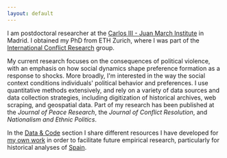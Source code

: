 ```yaml
---
layout: default
---
```


I am postdoctoral researcher at the [Carlos III - Juan March Institute](https://ic3jm.es/) in Madrid. I obtained my PhD from ETH Zurich, where I was part of the [International Conflict Research](https://icr.ethz.ch/) group.

My current research focuses on the consequences of political violence, with an emphasis on how social dynamics shape preference formation as a response to shocks. More broadly, I'm interested in the way the social context conditions individuals' political behavior and preferences. I use quantitative methods extensively, and rely on a variety of data sources and data collection strategies, including digitization of historical archives, web scraping, and geospatial data. Part of my research has been published at the *Journal of Peace Research*, the *Journal of Conflict Resolution*, and *Nationalism and Ethnic Politics*.

<!-- In my dissertation, I explore the long-term legacies of civil wars for political preferences. Contrary to what has been assumed in previous research, I show that wartime violence only has an enduring impact on preferences and behavior when the local social context surrounding the victims facilitates the creation and transmission of collective memories, and their subsequent translation into political behavior. I test this argument using newly-assembled datasets for Spain and Guatemala. To complement the evidence from these two cases, I analyze a global sample of ethnic groups that have experienced a civil conflict since 1989. -->

In the [Data & Code](./data.md) section I share different resources I have developed for [my own work](./research.md) in order to facilitate future empirical research, particularly for historical analyses of [Spain](./data_spain.md).
